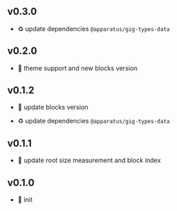 ## v0.3.0

* ♻️ update dependencies `@apparatus/gig-types-data`

## v0.2.0

* 🌱 theme support and new blocks version

## v0.1.2

* 🐞 update blocks version

* ♻️ update dependencies `@apparatus/gig-types-data`

## v0.1.1

* 🐞 update root size measurement and block index

## v0.1.0

* 🐣 init
